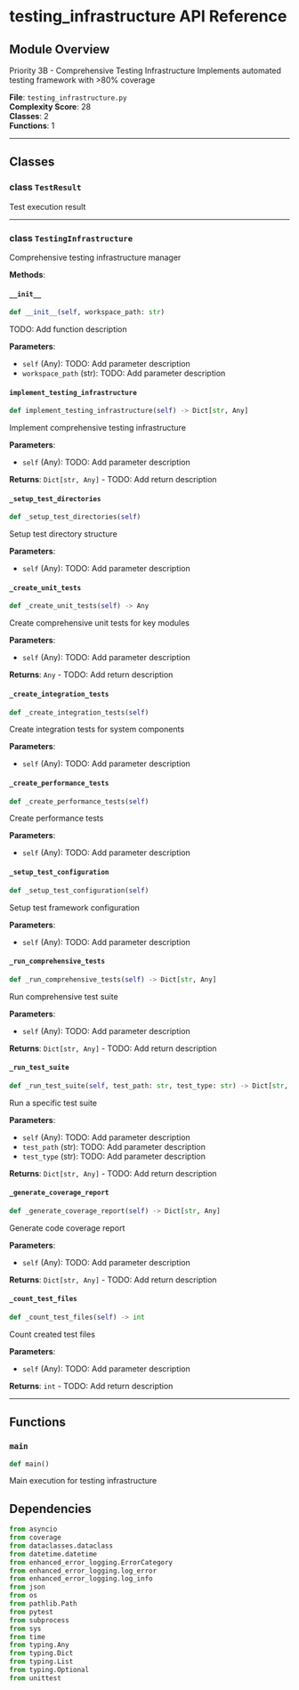 # testing_infrastructure API Reference

## Module Overview
Priority 3B - Comprehensive Testing Infrastructure
Implements automated testing framework with >80% coverage

**File**: `testing_infrastructure.py`  
**Complexity Score**: 28  
**Classes**: 2  
**Functions**: 1

---

## Classes

### class `TestResult`

Test execution result

---

### class `TestingInfrastructure`

Comprehensive testing infrastructure manager

**Methods**:

#### `__init__`

```python
def __init__(self, workspace_path: str)
```

TODO: Add function description

**Parameters**:
- `self` (Any): TODO: Add parameter description
- `workspace_path` (str): TODO: Add parameter description

#### `implement_testing_infrastructure`

```python
def implement_testing_infrastructure(self) -> Dict[str, Any]
```

Implement comprehensive testing infrastructure

**Parameters**:
- `self` (Any): TODO: Add parameter description

**Returns**: `Dict[str, Any]` - TODO: Add return description

#### `_setup_test_directories`

```python
def _setup_test_directories(self)
```

Setup test directory structure

**Parameters**:
- `self` (Any): TODO: Add parameter description

#### `_create_unit_tests`

```python
def _create_unit_tests(self) -> Any
```

Create comprehensive unit tests for key modules

**Parameters**:
- `self` (Any): TODO: Add parameter description

**Returns**: `Any` - TODO: Add return description

#### `_create_integration_tests`

```python
def _create_integration_tests(self)
```

Create integration tests for system components

**Parameters**:
- `self` (Any): TODO: Add parameter description

#### `_create_performance_tests`

```python
def _create_performance_tests(self)
```

Create performance tests

**Parameters**:
- `self` (Any): TODO: Add parameter description

#### `_setup_test_configuration`

```python
def _setup_test_configuration(self)
```

Setup test framework configuration

**Parameters**:
- `self` (Any): TODO: Add parameter description

#### `_run_comprehensive_tests`

```python
def _run_comprehensive_tests(self) -> Dict[str, Any]
```

Run comprehensive test suite

**Parameters**:
- `self` (Any): TODO: Add parameter description

**Returns**: `Dict[str, Any]` - TODO: Add return description

#### `_run_test_suite`

```python
def _run_test_suite(self, test_path: str, test_type: str) -> Dict[str, Any]
```

Run a specific test suite

**Parameters**:
- `self` (Any): TODO: Add parameter description
- `test_path` (str): TODO: Add parameter description
- `test_type` (str): TODO: Add parameter description

**Returns**: `Dict[str, Any]` - TODO: Add return description

#### `_generate_coverage_report`

```python
def _generate_coverage_report(self) -> Dict[str, Any]
```

Generate code coverage report

**Parameters**:
- `self` (Any): TODO: Add parameter description

**Returns**: `Dict[str, Any]` - TODO: Add return description

#### `_count_test_files`

```python
def _count_test_files(self) -> int
```

Count created test files

**Parameters**:
- `self` (Any): TODO: Add parameter description

**Returns**: `int` - TODO: Add return description

---

## Functions

### `main`

```python
def main()
```

Main execution for testing infrastructure

## Dependencies

```python
from asyncio
from coverage
from dataclasses.dataclass
from datetime.datetime
from enhanced_error_logging.ErrorCategory
from enhanced_error_logging.log_error
from enhanced_error_logging.log_info
from json
from os
from pathlib.Path
from pytest
from subprocess
from sys
from time
from typing.Any
from typing.Dict
from typing.List
from typing.Optional
from unittest
```


